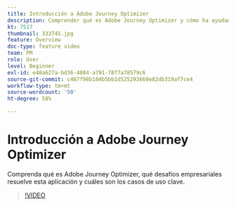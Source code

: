 ```yaml
---
title: Introducción a Adobe Journey Optimizer
description: Comprender qué es Adobe Journey Optimizer y cómo ha ayudado a las marcas en todas las industrias a impulsar el retorno de la inversión y a superar los desafíos de marketing significativos.
kt: 7517
thumbnail: 333745.jpg
feature: Overview
doc-type: feature video
team: PM
role: User
level: Beginner
exl-id: e48a627a-bd36-4084-a791-78f7a78579c6
source-git-commit: c487f98b184b5bb1d525293660e82db319af7ce4
workflow-type: tm+mt
source-wordcount: '50'
ht-degree: 58%

---
```


# Introducción a Adobe Journey Optimizer

Comprenda qué es Adobe Journey Optimizer, qué desafíos empresariales resuelve esta aplicación y cuáles son los casos de uso clave.

>[!VIDEO](https://video.tv.adobe.com/v/333745?quality=12)
